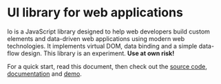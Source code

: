 # UI library for web applications #

Io is a JavaScript library designed to help web developers build custom elements and data-driven web applications using modern web technologies. It implements virtual DOM, data binding and a simple data-flow design. This library is an experiment. **Use at own risk!**

For a quick start, read this document, then check out the [source code](https://github.com/arodic/io/tree/master/src), [documentation](#page=Docs) and [demo](#page=Demo).
